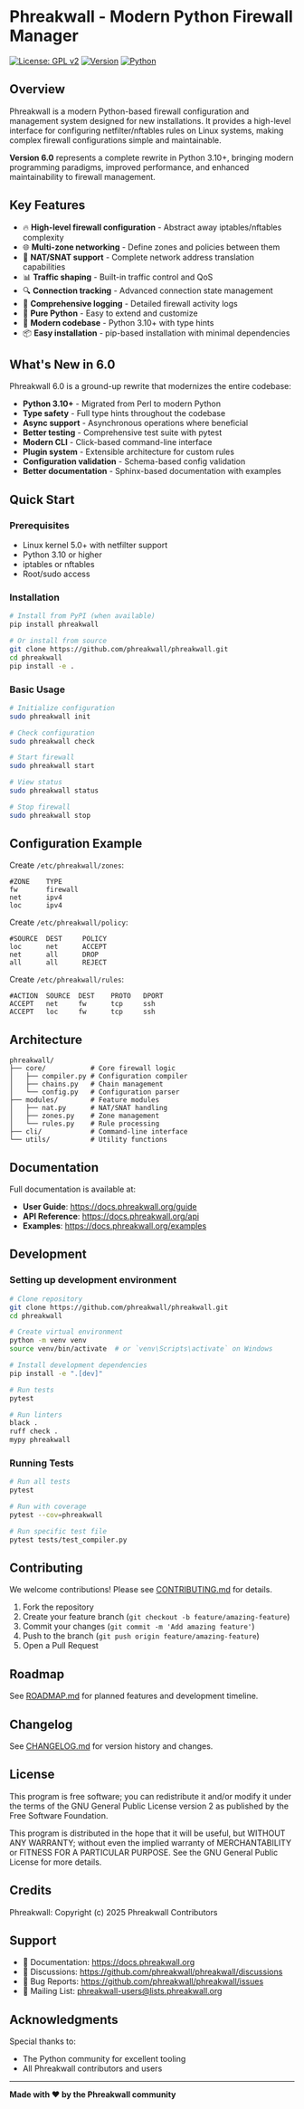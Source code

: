 # Phreakwall - Modern Python Firewall Manager

[![License: GPL v2](https://img.shields.io/badge/License-GPL%20v2-blue.svg)](https://www.gnu.org/licenses/old-licenses/gpl-2.0.en.html)
[![Version](https://img.shields.io/badge/version-6.0.2-green.svg)](https://github.com/phreakwall/phreakwall)
[![Python](https://img.shields.io/badge/python-3.10+-blue.svg)](https://www.python.org/downloads/)

## Overview

Phreakwall is a modern Python-based firewall configuration and management system designed for new installations. It provides a high-level interface for configuring netfilter/nftables rules on Linux systems, making complex firewall configurations simple and maintainable.

**Version 6.0** represents a complete rewrite in Python 3.10+, bringing modern programming paradigms, improved performance, and enhanced maintainability to firewall management.

## Key Features

- 🔥 **High-level firewall configuration** - Abstract away iptables/nftables complexity
- 🌐 **Multi-zone networking** - Define zones and policies between them
- 🔀 **NAT/SNAT support** - Complete network address translation capabilities
- 📊 **Traffic shaping** - Built-in traffic control and QoS
- 🔍 **Connection tracking** - Advanced connection state management
- 📝 **Comprehensive logging** - Detailed firewall activity logs
- 🐍 **Pure Python** - Easy to extend and customize
- 🚀 **Modern codebase** - Python 3.10+ with type hints
- 📦 **Easy installation** - pip-based installation with minimal dependencies

## What's New in 6.0

Phreakwall 6.0 is a ground-up rewrite that modernizes the entire codebase:

- **Python 3.10+** - Migrated from Perl to modern Python
- **Type safety** - Full type hints throughout the codebase
- **Async support** - Asynchronous operations where beneficial
- **Better testing** - Comprehensive test suite with pytest
- **Modern CLI** - Click-based command-line interface
- **Plugin system** - Extensible architecture for custom rules
- **Configuration validation** - Schema-based config validation
- **Better documentation** - Sphinx-based documentation with examples

## Quick Start

### Prerequisites

- Linux kernel 5.0+ with netfilter support
- Python 3.10 or higher
- iptables or nftables
- Root/sudo access

### Installation

```bash
# Install from PyPI (when available)
pip install phreakwall

# Or install from source
git clone https://github.com/phreakwall/phreakwall.git
cd phreakwall
pip install -e .
```

### Basic Usage

```bash
# Initialize configuration
sudo phreakwall init

# Check configuration
sudo phreakwall check

# Start firewall
sudo phreakwall start

# View status
sudo phreakwall status

# Stop firewall
sudo phreakwall stop
```

## Configuration Example

Create `/etc/phreakwall/zones`:
```
#ZONE    TYPE
fw       firewall
net      ipv4
loc      ipv4
```

Create `/etc/phreakwall/policy`:
```
#SOURCE  DEST     POLICY
loc      net      ACCEPT
net      all      DROP
all      all      REJECT
```

Create `/etc/phreakwall/rules`:
```
#ACTION  SOURCE  DEST    PROTO   DPORT
ACCEPT   net     fw      tcp     ssh
ACCEPT   loc     fw      tcp     ssh
```

## Architecture

```
phreakwall/
├── core/           # Core firewall logic
│   ├── compiler.py # Configuration compiler
│   ├── chains.py   # Chain management
│   └── config.py   # Configuration parser
├── modules/        # Feature modules
│   ├── nat.py      # NAT/SNAT handling
│   ├── zones.py    # Zone management
│   └── rules.py    # Rule processing
├── cli/            # Command-line interface
└── utils/          # Utility functions
```


## Documentation

Full documentation is available at:
- **User Guide**: https://docs.phreakwall.org/guide
- **API Reference**: https://docs.phreakwall.org/api
- **Examples**: https://docs.phreakwall.org/examples

## Development

### Setting up development environment

```bash
# Clone repository
git clone https://github.com/phreakwall/phreakwall.git
cd phreakwall

# Create virtual environment
python -m venv venv
source venv/bin/activate  # or `venv\Scripts\activate` on Windows

# Install development dependencies
pip install -e ".[dev]"

# Run tests
pytest

# Run linters
black .
ruff check .
mypy phreakwall
```

### Running Tests

```bash
# Run all tests
pytest

# Run with coverage
pytest --cov=phreakwall

# Run specific test file
pytest tests/test_compiler.py
```

## Contributing

We welcome contributions! Please see [CONTRIBUTING.md](CONTRIBUTING.md) for details.

1. Fork the repository
2. Create your feature branch (`git checkout -b feature/amazing-feature`)
3. Commit your changes (`git commit -m 'Add amazing feature'`)
4. Push to the branch (`git push origin feature/amazing-feature`)
5. Open a Pull Request

## Roadmap

See [ROADMAP.md](ROADMAP.md) for planned features and development timeline.

## Changelog

See [CHANGELOG.md](CHANGELOG.md) for version history and changes.

## License

This program is free software; you can redistribute it and/or modify it under the terms of the GNU General Public License version 2 as published by the Free Software Foundation.

This program is distributed in the hope that it will be useful, but WITHOUT ANY WARRANTY; without even the implied warranty of MERCHANTABILITY or FITNESS FOR A PARTICULAR PURPOSE. See the GNU General Public License for more details.

## Credits

Phreakwall: Copyright (c) 2025 Phreakwall Contributors

## Support

- 📖 Documentation: https://docs.phreakwall.org
- 💬 Discussions: https://github.com/phreakwall/phreakwall/discussions
- 🐛 Bug Reports: https://github.com/phreakwall/phreakwall/issues
- 📧 Mailing List: phreakwall-users@lists.phreakwall.org

## Acknowledgments

Special thanks to:
- The Python community for excellent tooling
- All Phreakwall contributors and users

---

**Made with ❤️ by the Phreakwall community**
